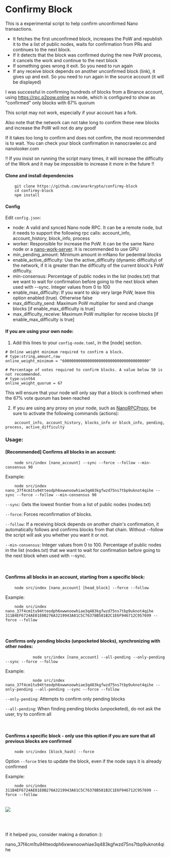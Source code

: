 # Confirmy Block

This is a experimental script to help confirm unconfirmed Nano transactions.

- It fetches the first unconfirmed block, increases the PoW and republish it to the a list of public nodes, waits for confirmation from PRs and continues to the next block.
- If it detects that the block was confirmed during the new PoW process, it cancels the work and continue to the next block
- If something goes wrong it exit. So you need to run again
- If any receive block depends on another unconfirmed block (link), it gives up and exit. So you need to run again in the source account (it will be displayed)

I was successful in confirming hundreds of blocks from a Binance account, using https://rpc.p2pow.online as node, which is configured to show as "confirmed" only blocks with 67% quorum

This script may not work, especially if your account has a fork.

Also note that the network can not take long to confirm these new blocks and increase the PoW will not do any good!

If it takes too long to confirm and does not confirm, the most recommended is to wait.
You can check your block confirmation in nanocrawler.cc and nanolooker.com

!! If you insist on running the script many times, it will increase the difficulty of the Work and it may be impossible to increase it more in the future !!

#### Clone and install dependencies
```
    git clone https://github.com/anarkrypto/confirmy-block
    cd confirmy-block
    npm install
```

#### Config
Edit `config.json`:
- node: A valid and synced Nano node RPC. It can be a remote node, but it needs to support the following rpc calls: account_info, account_history, block_info, process 
- worker: Responsible for increase the PoW. It can be the same Nano node or a <a href="https://github.com/nanocurrency/nano-work-server">nano-work-server</a>. It is recommended to use GPU
- min_pending_amount: Minimum amount in mNano for pedentral blocks
- enable_active_difficulty: Use the active_difficulty (dynamic difficulty) of the network, if it is greater than the difficulty of the current block's PoW difficulty.
- min-consensus: Percentage of public nodes in the list (nodes.txt) that we want to wait for confirmation before going to the next block when used with --sync. Integer values from 0 to 100
- enable_max_difficulty: If you want to skip very large PoW, leave this option enabled (true). Otherwise false
- max_difficulty_send: Maximum PoW multiplier for send and change blocks [if enable_max_difficulty is true] 
- max_difficulty_receive: Maximum PoW multiplier for receive blocks [if enable_max_difficulty is true] 

#### If you are using your own node:

1. Add this lines to your `config-node.toml`, in the [node] section.
```
# Online weight minimum required to confirm a block.
# type:string,amount,raw
online_weight_minimum = "60000000000000000000000000000000000000"

# Percentage of votes required to confirm blocks. A value below 50 is not recommended.
# type:uint64
online_weight_quorum = 67
```
This will ensure that your node will only say that a block is confirmed when the 67% vote quorum has been reached

2. If you are using any proxy on your node, such as <a href="https://github.com/Joohansson/NanoRPCProxy" target="_blank">NanoRPCProxy</a>, be sure to activate the following commands (actions):
```
    account_info, account_history, blocks_info or block_info, pending, process, active_difficulty
```


### Usage:


#### [Recommended] Confirms all blocks in an account:

```console
    node src/index [nano_account] --sync --force --follow --min-consensus 90
```
Example:
```console
    node src/index nano_37f4cm1tu94tteodph6xwwnoowhiae3q483kgfwzd75ns7tbp9uknot4qihe --sync --force --follow --min-consensus 90
```

```--sync```: Gets the lowest frontier from a list of public nodes (nodes.txt)

```--force```: Forces reconfirmation of blocks.

```--follow```: If a receiving block depends on another chain's confirmation, it automatically follows and confirms blocks from that chain. Without --follow the script will ask you whether you want it or not.

```--min-consensus```: Integer values from 0 to 100. Percentage of public nodes in the list (nodes.txt) that we want to wait for confirmation before going to the next block when used with --sync. 

<br>

#### Confirms all blocks in an account, starting from a specific block:

```console
    node src/index [nano_account] [head_block] --force --follow
```
Example:
```console
    node src/index nano_37f4cm1tu94tteodph6xwwnoowhiae3q483kgfwzd75ns7tbp9uknot4qihe 311B4EF6724AE01E0B276A3219943A81C5C76378B581B2C1E6F946712C957699 --force --follow
```
<br>

#### Confirms only pending blocks (unpocketed blocks), synchronizing with other nodes:
```console
            node src/index [nano_account] --all-pending --only-pending --sync --force --follow
```
Example:
```console
            node src/index nano_37f4cm1tu94tteodph6xwwnoowhiae3q483kgfwzd75ns7tbp9uknot4qihe --only-pending --all-pending --sync --force --follow
```

```--only-pending```: Attempts to confirm only pending blocks

```--all-pending```: When finding pending blocks (unpocketed), do not ask the user, try to confirm all

<br>

#### Confirms a specific block - only use this option if you are sure that all previous blocks are confirmed
```console
    node src/index [block_hash] --force
```
Option ```--force``` tries to update the block, even if the node says it is already confirmed

Example:
```console
    node src/index 311B4EF6724AE01E0B276A3219943A81C5C76378B581B2C1E6F946712C957699 --force --follow
```

<br>

<img src="https://github.com/anarkrypto/confirmy-block/blob/main/docs/confirmyblock.gif?raw=true">


<br><br>

If it helped you, consider making a donation :):

nano_37f4cm1tu94tteodph6xwwnoowhiae3q483kgfwzd75ns7tbp9uknot4qihe
